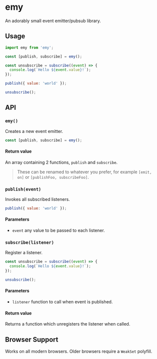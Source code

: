 # emy

An adorably small event emitter/pubsub library.

## Usage

```js
import emy from 'emy';

const [publish, subscribe] = emy();

const unsubscribe = subscribe((event) => {
  console.log(`Hello ${event.value}!`);
});

publish({ value: 'world' });

unsubscribe();
```

## API

### `emy()`

Creates a new event emitter.

```js
const [publish, subscribe] = emy();
```

#### Return value

An array containing 2 functions, `publish` and `subscribe`.

> These can be renamed to whatever you prefer, for example `[emit, on]` or `[publishFoo, subscribeFoo]`.

### `publish(event)`

Invokes all subscribed listeners.

```js
publish({ value: 'world' });
```

#### Parameters

- `event` any value to be passed to each listener.

### `subscribe(listener)`

Register a listener.

```js
const unsubscribe = subscribe((event) => {
  console.log(`Hello ${event.value}!`);
});

unsubscribe();
```

#### Parameters

- `listener` function to call when event is published.

#### Return value

Returns a function which unregisters the listener when called.

## Browser Support

Works on all modern browsers. Older browsers require a `WeakSet` polyfill.
